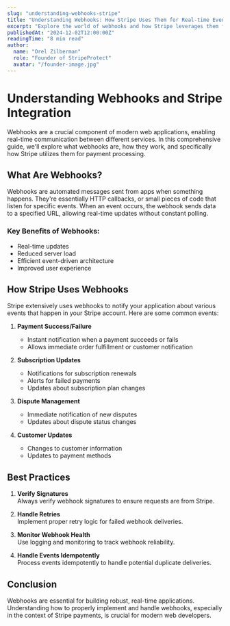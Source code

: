 ```yaml
---
slug: "understanding-webhooks-stripe"
title: "Understanding Webhooks: How Stripe Uses Them for Real-time Events"
excerpt: "Explore the world of webhooks and how Stripe leverages them for efficient, real-time payment processing and event handling."
publishedAt: "2024-12-02T12:00:00Z"
readingTime: "8 min read"
author:
  name: "Orel Zilberman"
  role: "Founder of StripeProtect"
  avatar: "/founder-image.jpg"
---
```


# Understanding Webhooks and Stripe Integration

Webhooks are a crucial component of modern web applications, enabling real-time communication between different services. In this comprehensive guide, we'll explore what webhooks are, how they work, and specifically how Stripe utilizes them for payment processing.

## What Are Webhooks?

Webhooks are automated messages sent from apps when something happens. They're essentially HTTP callbacks, or small pieces of code that listen for specific events. When an event occurs, the webhook sends data to a specified URL, allowing real-time updates without constant polling.

### Key Benefits of Webhooks:
- Real-time updates
- Reduced server load
- Efficient event-driven architecture
- Improved user experience

## How Stripe Uses Webhooks

Stripe extensively uses webhooks to notify your application about various events that happen in your Stripe account. Here are some common events:

1. **Payment Success/Failure**
   - Instant notification when a payment succeeds or fails
   - Allows immediate order fulfillment or customer notification

2. **Subscription Updates**
   - Notifications for subscription renewals
   - Alerts for failed payments
   - Updates about subscription plan changes

3. **Dispute Management**
   - Immediate notification of new disputes
   - Updates about dispute status changes

4. **Customer Updates**
   - Changes to customer information
   - Updates to payment methods

## Best Practices

1. **Verify Signatures**  
   Always verify webhook signatures to ensure requests are from Stripe.

2. **Handle Retries**  
   Implement proper retry logic for failed webhook deliveries.

3. **Monitor Webhook Health**  
   Use logging and monitoring to track webhook reliability.

4. **Handle Events Idempotently**  
   Process events idempotently to handle potential duplicate deliveries.

## Conclusion

Webhooks are essential for building robust, real-time applications. Understanding how to properly implement and handle webhooks, especially in the context of Stripe payments, is crucial for modern web developers.
